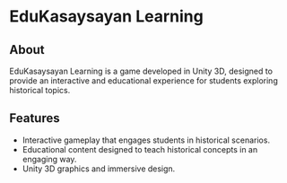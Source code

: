 # EduKasaysayan Learning

## About
EduKasaysayan Learning is a game developed in Unity 3D, designed to provide an interactive and educational experience for students exploring historical topics.

## Features
- Interactive gameplay that engages students in historical scenarios.
- Educational content designed to teach historical concepts in an engaging way.
- Unity 3D graphics and immersive design.
